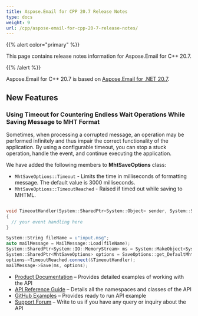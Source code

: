 ```yaml
---
title: Aspose.Email for CPP 20.7 Release Notes
type: docs
weight: 9
url: /cpp/aspose-email-for-cpp-20-7-release-notes/
---
```


{{% alert color="primary" %}} 

This page contains release notes information for Aspose.Email for C++ 20.7.

{{% /alert %}} 

Aspose.Email for C++ 20.7 is based on [Aspose.Email for .NET 20.7](/email/net/aspose-email-for-net-20-7-release-notes/).

## **New Features**
### **Using Timeout for Countering Endless Wait Operations While Saving Message to MHT Format**
Sometimes, when processing a corrupted message, an operation may be performed infinitely and thus impair the correct functionality of the application.
By using a configurable timeout, you can stop a stuck operation, handle the event, and continue executing the application.

We have added the following members to **MhtSaveOptions** class:

- `MhtSaveOptions::Timeout` - Limits the time in milliseconds of formatting message. The default value is 3000 milliseconds.
- `MhtSaveOptions::TimeoutReached` - Raised if timed out while saving to MHTML.

``` cpp

void TimeoutHandler(System::SharedPtr<System::Object> sender, System::SharedPtr<System::EventArgs> ev)
{
  // your event handling here
}

System::String fileName = u"input.msg";
auto mailMessage = MailMessage::Load(fileName);
System::SharedPtr<System::IO::MemoryStream> ms = System::MakeObject<System::IO::MemoryStream>();
System::SharedPtr<MhtSaveOptions> options = SaveOptions::get_DefaultMhtml();
options->TimeoutReached.connect(&TimeoutHandler);
mailMessage->Save(ms, options);

```

- [Product Documentation](/email/cpp/home/) – Provides detailed examples of working with the API
- [API Reference Guide](https://apireference.aspose.com/email/cpp) – Details all the namespaces and classes of the API
- [GitHub Examples](https://github.com/aspose-email/Aspose.Email-for-C) – Provides ready to run API example
- [Support Forum](https://forum.aspose.com/c/email/12) – Write to us if you have any query or inquiry about the API
